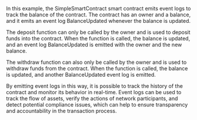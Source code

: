 
In this example, the SimpleSmartContract smart contract emits event logs to track the balance of the contract. The contract has an owner and a balance, and it emits an event log BalanceUpdated whenever the balance is updated.

The deposit function can only be called by the owner and is used to deposit funds into the contract. When the function is called, the balance is updated, and an event log BalanceUpdated is emitted with the owner and the new balance.

The withdraw function can also only be called by the owner and is used to withdraw funds from the contract. When the function is called, the balance is updated, and another BalanceUpdated event log is emitted.

By emitting event logs in this way, it is possible to track the history of the contract and monitor its behavior in real-time. Event logs can be used to track the flow of assets, verify the actions of network participants, and detect potential compliance issues, which can help to ensure transparency and accountability in the transaction process.
